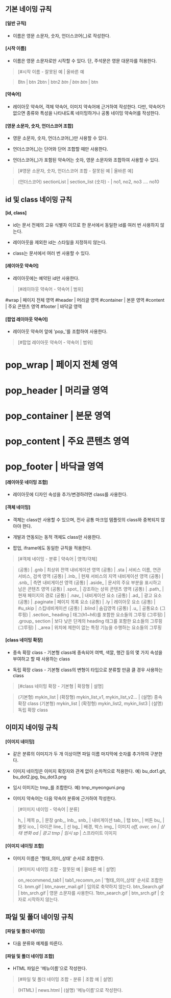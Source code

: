 기본 네이밍 규칙
-----------------

#### [일반 규칙] 

 - 이름은 영문 소문자, 숫자, 언더스코어(_)로 작성한다.

#### [시작 이름] 

 - 이름은 영문 소문자로만 시작할 수 있다. 단, 주석문은 영문 대문자를 허용한다.

>[#시작 이름 - 잘못된 예 | 올바른 예

 > Btn | btn
 2btn | btn2
 _btn | btn
 btn_ | btn

#### [약속어]

 - 레이아웃 약속어, 객체 약속어, 이미지 약속어에 근거하여 작성한다. 다만, 약속어가 없으면 종류와 특성을 나타내도록 네이밍하거나 공통 네이밍 약속어를 작성한다.

#### [영문 소문자, 숫자, 언더스코어 조합]

 - 영문 소문자, 숫자, 언더스코어(_)만 사용할 수 있다.

 - 언더스코어(_)는 단어와 단어 조합할 때만 사용한다.

 - 언더스코어(_)가 포함된 약속어는 숫자, 영문 소문자와 조합하여 사용할 수 있다.

>[#영문 소문자, 숫자, 언더스코어 조합 - 잘못된 예 | 올바른 예]

 >(언더스코어) sectionList | section_list
 (숫자)  -              | no1, no2, no3 …. no10

id 및 class 네이밍 규칙
---------------------

#### [id, class]

 - id는 문서 전체의 고유 식별자 이므로 한 문서에서 동일한 id를 여러 번 사용하지 않는다.

 - 레이아웃을 제외한 id는 스타일을 지정하지 않는다.

 - class는 문서에서 여러 번 사용할 수 있다.

#### [레이아웃 약속어] 

 - 레이아웃에는 예약된 id만 사용한다.
 
>[#레이아웃 약속어 - 약속어 | 범위]

>
 #wrap | 페이지 전체 영역
 #header | 머리글 영역
 #container | 본문 영역
 #content | 주요 콘텐츠 영역
 #footer | 바닥글 영역

#### [팝업 레이아웃 약속어]
 - 레이아웃 약속어 앞에 'pop_'를 조합하여 사용한다.
 
>[#팝업 레이아웃 약속어 - 약속어 | 범위]

>
 # pop_wrap      |  페이지 전체 영역
 # pop_header    | 머리글 영역
 # pop_container | 본문 영역
 # pop_content   | 주요 콘텐츠 영역
 # pop_footer    | 바닥글 영역

#### [레이아웃 네이밍 조합] 

 - 레이아웃에 디자인 속성을 추가/변경하려면 class를 사용한다.

#### [객체 네이밍]

 - 객체는 class만 사용할 수 있으며, 전사 공통 마크업 템플릿의 class와 중복되지 않아야 한다.

 - 개발과 연동되는 동적 객체도 class만 사용한다.

 - 팝업, iframe에도 동일한 규칙을 적용한다.
  
>[#객체 네이밍 - 분류 | 약속어 | 영역/갹체]

 >(공통) | .gnb | 최상위 전역 내비게이션 영역
 (공통) | .sta | 서비스 이름, 연관 서비스, 검색 영역
 (공통) | .lnb_ | 현재 서비스의 지역 내비게이션 영역
 (공통) | .snb_ | 측면 내비게이션 영역
 (공통) | .aside_ | 문서의 주요 부분을 표시하고 남은 콘텐츠 영역
 (공통) | .spot_ | 강조하는 상위 콘텐츠 영역
 (공통) | .path_ | 현재 페이지의 경로
 (공통) | .nav_ | 내비게이션 요소
 (공통) | .ad_ | 광고 요소
 (공통) | .paginate | 페이지 목록 요소
 (공통) | .ly | 레이아웃 요소
 (공통) | #u_skip | 스킵네비게이션
 (공통) | .blind | 숨김영역
 (공통) | .u_ | 공통요소
 (그루핑) | .section_   heading | 태그(h1~h6)를 포함한 요소들의 그루핑
 (그루핑) | .group_ section | 보다 낮은 단계의 heading 태그를 포함한 요소들의 그루핑
 (그루핑) | ._area | 위치에 제한이 없는 특정 기능을 수행하는 요소들의 그루핑

#### [class 네이밍 확장]

 - 종속 확장 class - 기본형 class에 종속되어 여백, 색깔, 행간 등의 몇 가지 속성을 부여하고 할 때 사용하는 class

 - 독립 확장 class - 기본형 class의 변형이 타입으로 분류할 만큼 클 경우 사용하는 class
 
>[#class 네이밍 확장 - 기본형 | 확장형 | 설명]

 >(기본형) mykin_list | (확장형) mykin_list_v1, mykin_list_v2... | (설명) 종속 확장  class
 (기본형) mykin_list | (확정형) mykin_list2, mykin_list3 | (설명) 독립 확장 class


이미지 네이밍 규칙
--------------

#### [이미지 네이밍]

 - 같은 분류의 이미지가 두 개 이상이면 파일 이름 마지막에 숫자를 추가하여 구분한다.
 
 - 이미지 네이밍은 이미지 확장자와 관계 없이 순차적으로 적용한다. 예) bu_dot1.git, 
 bu_dot2.jpg, bu_dot3.png

 - 임시 이미지는 tmp_를 조합한다. 예) tmp_myeonguni.png
  
 - 이미지 약속어는 다음 약속어 분류에 근거하여 작성한다.


> [#이미지 네이밍 - 약속어 | 분류]

 > h_ | 제목
 p_ | 문장
 gnb_, lnb_, snb_ | 내비게이션
 tab_ | 탭
 btn_ | 버튼
 bu_ | 볼릿
 ico_ | 아이콘
 line_ | 선
 bg_ | 배경, 박스
 img_ | 이미지
 _off, _over, _on | 상태 변화
 ad_ | 광고
 tmp_ | 임시
 sp_ | 스프라이트 이미지


#### [이미지 네이밍 조합] 

 - 이미지 이름은 '형태_의미_상태' 순서로 조합한다.

> [#이미지 네이밍 조합 - 잘못된 예 | 올바른 예 | 설명]

 >on_recommend_tab1 | tab1_recomm_on | '형태_의미_상태' 순서로 조합한다.
 bnm.gif | btn_naver_mail.gif | 임의로 축약하지 않는다.
 btn_Search.gif | btn_srch.gif | 영문 소문자를 사용한다.
 1btn_search.gif | btn_srch.gif | 숫자로 시작하지 않는다.


파일 및 폴더 네이밍 규칙
--------------------

#### [파일 및 폴더 네이밍]

 - 다음 분류와 예제를 따른다.



#### [파일 및 폴더 네이밍 조합]

 - HTML 파일은 '메뉴이름'으로 작성한다.

> [#파일 및 폴더 네이밍 조합 - 분류 | 조합 예 | 설명]

 > (HTML) | news.html        | (설명)  '메뉴이름'으로 작성한다.



